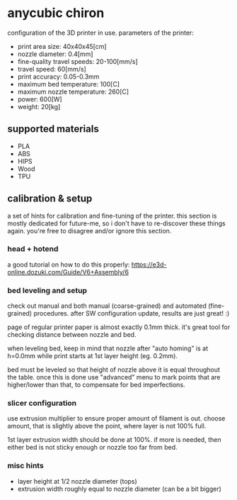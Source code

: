 # anycubic chiron

configuration of the 3D printer in use.
parameters of the printer:

* print area size: 40x40x45[cm]
* nozzle diameter: 0.4[mm]
* fine-quality travel speeds: 20-100[mm/s]
* travel speed: 60[mm/s]
* print accuracy: 0.05-0.3mm
* maximum bed temperature: 100[C]
* maximum nozzle temperature: 260[C]
* power: 600[W]
* weight: 20[kg]


## supported materials
* PLA
* ABS
* HIPS
* Wood
* TPU


## calibration & setup
a set of hints for calibration and fine-tuning of the printer.
this section is mostly dedicated for future-me, so i don't have to re-discover these things again.
you're free to disagree and/or ignore this section.


### head + hotend
a good tutorial on how to do this properly:
https://e3d-online.dozuki.com/Guide/V6+Assembly/6


### bed leveling and setup
check out manual and both manual (coarse-grained) and automated (fine-grained) procedures.
after SW configuration update, results are just great! :)

page of regular printer paper is almost exactly 0.1mm thick.
it's great tool for checking distance between nozzle and bed.

when leveling bed, keep in mind that nozzle after "auto homing" is at h=0.0mm
while print starts at 1st layer height (eg. 0.2mm).

bed must be leveled so that height of nozzle above it is equal throughout the table.
once this is done use "advanced" menu to mark points that are higher/lower than that, to compensate for bed imperfections.


### slicer configuration
use extrusion multiplier to ensure proper amount of filament is out.
choose amount, that is slightly above the point, where layer is not 100% full.

1st layer extrusion width should be done at 100%.
if more is needed, then either bed is not sticky enough or nozzle too far from bed.


### misc hints
* layer height at 1/2 nozzle diameter (tops)
* extrusion width roughly equal to nozzle diameter (can be a bit bigger)
